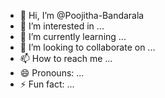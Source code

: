 - 👋 Hi, I’m @Poojitha-Bandarala
- 👀 I’m interested in ...
- 🌱 I’m currently learning ...
- 💞️ I’m looking to collaborate on ...
- 📫 How to reach me ...
- 😄 Pronouns: ...
- ⚡ Fun fact: ...

<!---
Poojitha-Bandarala/Poojitha-Bandarala is a ✨ special ✨ repository because its `README.md` (this file) appears on your GitHub profile.
You can click the Preview link to take a look at your changes.
--->
